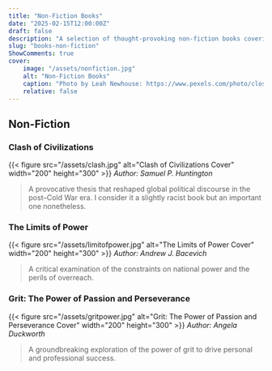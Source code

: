 ```yaml
---
title: "Non-Fiction Books"
date: "2025-02-15T12:00:00Z"
draft: false
description: "A selection of thought-provoking non-fiction books covering politics, history, and personal development."
slug: "books-non-fiction"
ShowComments: true
cover:
    image: "/assets/nonfiction.jpg"
    alt: "Non-Fiction Books"
    caption: "Photo by Leah Newhouse: https://www.pexels.com/photo/close-up-photo-of-gray-typewriter-952594/"
    relative: false
---
```


## Non-Fiction

### Clash of Civilizations
{{< figure src="/assets/clash.jpg" alt="Clash of Civilizations Cover" width="200" height="300" >}}
*Author: Samuel P. Huntington*  
> A provocative thesis that reshaped global political discourse in the post–Cold War era. I consider it a slightly racist book but an important one nonetheless.

### The Limits of Power
{{< figure src="/assets/limitofpower.jpg" alt="The Limits of Power Cover" width="200" height="300" >}}
*Author: Andrew J. Bacevich*  
> A critical examination of the constraints on national power and the perils of overreach.

### Grit: The Power of Passion and Perseverance
{{< figure src="/assets/gritpower.jpg" alt="Grit: The Power of Passion and Perseverance Cover" width="200" height="300" >}}
*Author: Angela Duckworth*  
> A groundbreaking exploration of the power of grit to drive personal and professional success.

